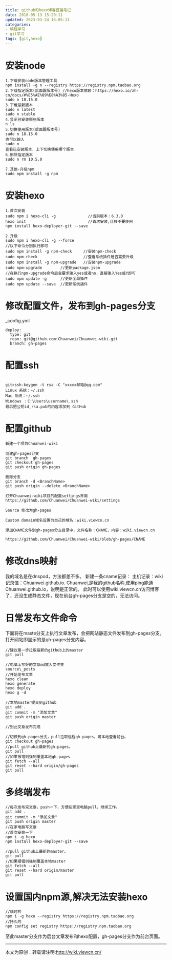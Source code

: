 ```yaml
---
title: github和hexo博客搭建笔记
date: 2018-05-13 15:20:11
updated: 2023-03-24 16:05:11
categories:
- 编程学习
- git学习
tags: [git,hexo]
---
```


# 安装node

```
1.下载安装node版本管理工具
npm install -g n --registry https://registry.npm.taobao.org
2.下载指定版本(后面跟版本号) //hexo版本依赖：https://hexo.io/zh-cn/docs/#%E5%AE%89%E8%A3%85-Hexo
sudo n 18.15.0
3.下载最新版本
sudo n latest
sudo n stable
4.显示已安装哪些版本
n ls
5.切换使用版本(后面跟版本号)
sudo n 18.15.0
也可以输入
sudo n
查看已安装版本，上下切换使用哪个版本
6.删除指定版本
sudo n rm 10.5.0

7.其他-升级npm
sudo npm install -g npm
```

# 安装hexo

```
1.首次安装
sudo npm i hexo-cli -g              //当前版本：6.3.0
hexo init                           //首次安装,迁移不要使用
npm install hexo-deployer-git --save

2.升级
sudo npm i hexo-cli -g --force
//以下命令分别执行即可
sudo npm install -g npm-check     //安装npm-check
sudo npm-check                    //查看系统插件是否需要升级
sudo npm install -g npm-upgrade   //安装npm-upgrade
sudo npm-upgrade        //更新package.json
//在执行npm-upgrade命令后会要求输入yes或者no，直接输入Yes或Y即可
sudo npm update -g      //更新全局插件
sudo npm update --save  //更新系统插件
```
# 修改配置文件，发布到gh-pages分支

_config.yml
```
deploy:
  type: git
  repo: git@github.com:Chuanwei/Chuanwei-wiki.git
  branch: gh-pages
```
# 配置ssh
```

git>ssh-keygen -t rsa -C "xxxxx邮箱@qq.com"
Linux 系统：~/.ssh
Mac 系统：~/.ssh
Windows ：C:\Users\username\.ssh
最后把公钥id_rsa.pub的内容添加到 GitHub
```

# 配置github

```
新建一个项目Chuanwei-wiki

创建gh-pages分支
git branch  gh-pages
git checkout gh-pages
git push origin gh-pages

删除分支
git branch -d <BranchName>
git push origin --delete <BranchName>

打开Chuanwei-wiki项目的配置settings界面
https://github.com/Chuanwei/Chuanwei-wiki/settings

Source 修改为gh-pages

Custom domain域名设置为自己的域名：wiki.viewcn.cn

添加CNAME文件到gh-pages分支目录中，文件名称：CNAME，内容：wiki.viewcn.cn

https://github.com/Chuanwei/Chuanwei-wiki/blob/gh-pages/CNAME

```

# 修改dns映射

我的域名是在dnspod，方法都差不多。
新建一条cname记录：
主机记录：wiki   记录值：Chuanwei.github.io.
Chuanwei,是我的github名称,使用ping能通Chuanwei.github.io，说明是正常的。
此时可以使用wiki.viewcn.cn访问博客了，还没生成静态文件，现在前台gh-pages分支是空的，无法访问。


# 日常发布文件命令
下面将在maste分支上执行文章发布，会把网站静态文件发布到gh-pages分支，打开网站即显示的是gh-pages分支内容。
```
//建议第一步拉取最新的github上的master
git pull

//电脑上写好的文章md放入文件夹
source\_posts
//开始发布文章
hexo clean
hexo generate
hexo deploy
hexo g -d

//本地master提交到github
git add .
git commit -m "添加文章"
git push origin master

//到此文章发布完成

//切换到gh-pages分支，pull拉取远程gh-pages，可本地查看前台。
git checkout gh-pages
//pull github上最新的gh-pages。
git pull
//如果报错则强制覆盖本地gh-pages
git fetch --all
git reset --hard origin/gh-pages 
git pull
```

# 多终端发布

```
//每次发布完文章，push一下，方便在家里电脑pull，继续工作。
git add .
git commit -m "添加文章"
git push origin master
//在家电脑写文章
//首次安装一下
npm i -g hexo
npm install hexo-deployer-git --save

//pull github上最新的master。
git pull
//如果报错则强制覆盖本地master
git fetch --all
git reset --hard origin/master 
git pull
```
# 设置国内npm源,解决无法安装hexo
```
//临时的
npm i -g hexo --registry https://registry.npm.taobao.org
//持久的
npm config set registry https://registry.npm.taobao.org 
```

至此master分支作为后台文章发布和hexo配置，gh-pages分支作为前台页面。

---
本文为原创：转载请注明:http://wiki.viewcn.cn/
